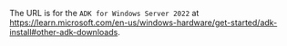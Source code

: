 The URL is for the `ADK for Windows Server 2022` at https://learn.microsoft.com/en-us/windows-hardware/get-started/adk-install#other-adk-downloads.
